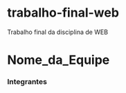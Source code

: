 # trabalho-final-web
Trabalho final da disciplina de WEB

# Nome_da_Equipe

### Integrantes
[comment]: <> (
    Camilly Vitoria Almeida Soares
    Evelyn Emanuelly Oliveira Costa
    Jhonata Ramires Almeida 
    Samuel Juneo de Andrade Costa
    Vitor Manoel Marques Reis
)
